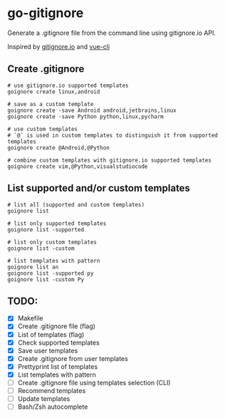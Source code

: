 # go-gitignore

Generate a .gitignore file from the command line using gitignore.io API.

Inspired by [gitignore.io](https://www.gitignore.io/) and [vue-cli](https://github.com/vuejs/vue-cli)

## Create .gitignore

```shell
# use gitignore.io supported templates
goignore create linux,android

# save as a custom template
goignore create -save Android android,jetbrains,linux
goignore create -save Python python,linux,pycharm

# use custom templates
# `@` is used in custom templates to distinguish it from supported templates
goignore create @Android,@Python

# combine custom templates with gitignore.io supported templates
goignore create vim,@Python,visualstudiocode
```

## List supported and/or custom templates

```shell
# list all (supported and custom templates)
goignore list

# list only supported templates
goignore list -supported

# list only custom templates
goignore list -custom

# list templates with pattern
goignore list an
goignore list -supported py 
goignore list -custom Py
```

## TODO:
- [x] Makefile
- [x] Create .gitignore file (flag)
- [x] List of templates (flag)
- [x] Check supported templates
- [x] Save user templates
- [x] Create .gitignore from user templates
- [x] Prettyprint list of templates
- [x] List templates with pattern
- [ ] Create .gitignore file using templates selection (CLI)
- [ ] Recommend templates
- [ ] Update templates
- [ ] Bash/Zsh autocomplete
